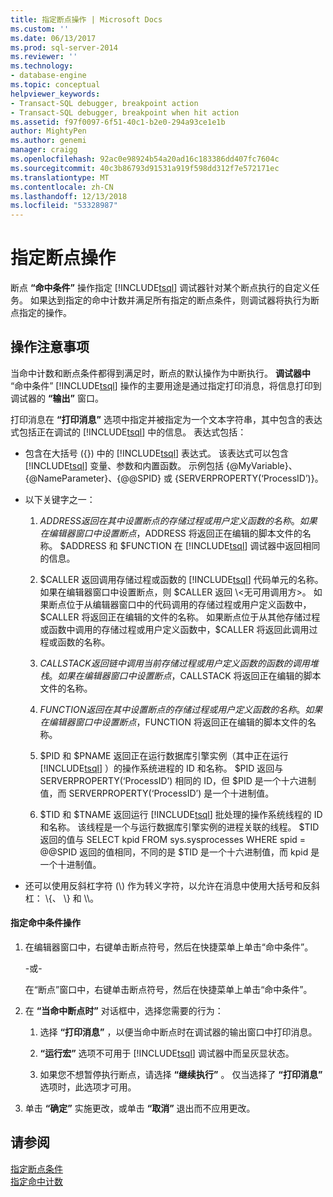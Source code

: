 ```yaml
---
title: 指定断点操作 | Microsoft Docs
ms.custom: ''
ms.date: 06/13/2017
ms.prod: sql-server-2014
ms.reviewer: ''
ms.technology:
- database-engine
ms.topic: conceptual
helpviewer_keywords:
- Transact-SQL debugger, breakpoint action
- Transact-SQL debugger, breakpoint when hit action
ms.assetid: f97f0097-6f51-40c1-b2e0-294a93ce1e1b
author: MightyPen
ms.author: genemi
manager: craigg
ms.openlocfilehash: 92ac0e98924b54a20ad16c183386dd407fc7604c
ms.sourcegitcommit: 40c3b86793d91531a919f598dd312f7e572171ec
ms.translationtype: MT
ms.contentlocale: zh-CN
ms.lasthandoff: 12/13/2018
ms.locfileid: "53328987"
---
```

# <a name="specify-a-breakpoint-action"></a>指定断点操作
  断点 **“命中条件”** 操作指定 [!INCLUDE[tsql](../../includes/tsql-md.md)] 调试器针对某个断点执行的自定义任务。 如果达到指定的命中计数并满足所有指定的断点条件，则调试器将执行为断点指定的操作。  
  
##  <a name="BKMK_ActionConsiderations"></a> 操作注意事项  
 当命中计数和断点条件都得到满足时，断点的默认操作为中断执行。 **调试器中** “命中条件” [!INCLUDE[tsql](../../includes/tsql-md.md)] 操作的主要用途是通过指定打印消息，将信息打印到调试器的 **“输出”** 窗口。  
  
 打印消息在 **“打印消息”** 选项中指定并被指定为一个文本字符串，其中包含的表达式包括正在调试的 [!INCLUDE[tsql](../../includes/tsql-md.md)] 中的信息。 表达式包括：  
  
-   包含在大括号 ({}) 中的 [!INCLUDE[tsql](../../includes/tsql-md.md)] 表达式。 该表达式可以包含 [!INCLUDE[tsql](../../includes/tsql-md.md)] 变量、参数和内置函数。 示例包括 {@MyVariable}、{@NameParameter}、{@@SPID} 或 {SERVERPROPERTY(‘ProcessID’)}。  
  
-   以下关键字之一：  
  
    1.  $ADDRESS 返回在其中设置断点的存储过程或用户定义函数的名称。 如果在编辑器窗口中设置断点，$ADDRESS 将返回正在编辑的脚本文件的名称。 $ADDRESS 和 $FUNCTION 在 [!INCLUDE[tsql](../../includes/tsql-md.md)] 调试器中返回相同的信息。  
  
    2.  $CALLER 返回调用存储过程或函数的 [!INCLUDE[tsql](../../includes/tsql-md.md)] 代码单元的名称。 如果在编辑器窗口中设置断点，则 $CALLER 返回 \<无可用调用方>。 如果断点位于从编辑器窗口中的代码调用的存储过程或用户定义函数中，$CALLER 将返回正在编辑的文件的名称。 如果断点位于从其他存储过程或函数中调用的存储过程或用户定义函数中，$CALLER 将返回此调用过程或函数的名称。  
  
    3.  $CALLSTACK 返回链中调用当前存储过程或用户定义函数的函数的调用堆栈。 如果在编辑器窗口中设置断点，$CALLSTACK 将返回正在编辑的脚本文件的名称。  
  
    4.  $FUNCTION 返回在其中设置断点的存储过程或用户定义函数的名称。 如果在编辑器窗口中设置断点，$FUNCTION 将返回正在编辑的脚本文件的名称。  
  
    5.  $PID 和 $PNAME 返回正在运行数据库引擎实例（其中正在运行 [!INCLUDE[tsql](../../includes/tsql-md.md)] ）的操作系统进程的 ID 和名称。 $PID 返回与 SERVERPROPERTY(‘ProcessID’) 相同的 ID，但 $PID 是一个十六进制值，而 SERVERPROPERTY(‘ProcessID’) 是一个十进制值。  
  
    6.  $TID 和 $TNAME 返回运行 [!INCLUDE[tsql](../../includes/tsql-md.md)] 批处理的操作系统线程的 ID 和名称。 该线程是一个与运行数据库引擎实例的进程关联的线程。 $TID 返回的值与 SELECT kpid FROM sys.sysprocesses WHERE spid = @@SPID 返回的值相同，不同的是 $TID 是一个十六进制值，而 kpid 是一个十进制值。  
  
-   还可以使用反斜杠字符 (\\) 作为转义字符，以允许在消息中使用大括号和反斜杠： \\{、 \\} 和 \\\\。  
  
#### <a name="to-specify-a-when-hit-action"></a>指定命中条件操作  
  
1.  在编辑器窗口中，右键单击断点符号，然后在快捷菜单上单击“命中条件”。  
  
     -或-  
  
     在“断点”窗口中，右键单击断点符号，然后在快捷菜单上单击“命中条件”。  
  
2.  在 **“当命中断点时”** 对话框中，选择您需要的行为：  
  
    1.  选择 **“打印消息”** ，以便当命中断点时在调试器的输出窗口中打印消息。  
  
    2.  **“运行宏”** 选项不可用于 [!INCLUDE[tsql](../../includes/tsql-md.md)] 调试器中而呈灰显状态。  
  
    3.  如果您不想暂停执行断点，请选择 **“继续执行”** 。 仅当选择了 **“打印消息”** 选项时，此选项才可用。  
  
3.  单击 **“确定”** 实施更改，或单击 **“取消”** 退出而不应用更改。  
  
## <a name="see-also"></a>请参阅  
 [指定断点条件](specify-a-breakpoint-condition.md)   
 [指定命中计数](specify-a-hit-count.md)  

